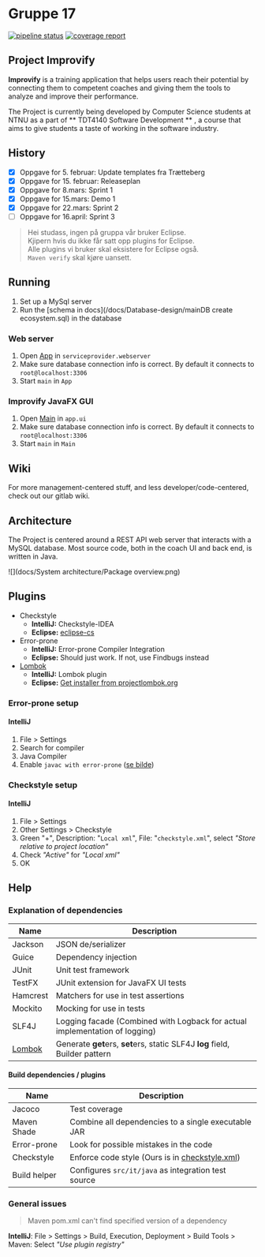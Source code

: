 # Gruppe 17

[![pipeline status](https://gitlab.stud.iie.ntnu.no/tdt4140-2018/17/badges/master/pipeline.svg)](https://gitlab.stud.iie.ntnu.no/tdt4140-2018/17/commits/master)
[![coverage report](https://gitlab.stud.iie.ntnu.no/tdt4140-2018/17/badges/master/coverage.svg)](https://gitlab.stud.iie.ntnu.no/tdt4140-2018/17/commits/master)
## Project Improvify

**Improvify** is a training application that helps users reach their potential by connecting them to competent coaches and giving them the tools to analyze and improve their performance.

The Project is currently being developed by Computer Science students at NTNU as a part of ** TDT4140 Software Development ** , a course that aims to give students a taste of working in the software industry.



## History 
* [x] Oppgave for 5. februar: Update templates fra Trætteberg  
* [x] Oppgave for 15. februar: Releaseplan  
* [x] Oppgave for 8.mars: Sprint 1  
* [x] Oppgave for 15.mars: Demo 1  
* [x] Oppgave for 22.mars: Sprint 2  
* [ ] Oppgave for 16.april: Sprint 3  

> Hei studass, ingen på gruppa vår bruker Eclipse.  
> Kjipern hvis du ikke får satt opp plugins for Eclipse.  
> Alle plugins vi bruker skal eksistere for Eclipse også.  
> `Maven verify` skal kjøre uansett.


## Running

1. Set up a MySql server
2. Run the [schema in docs](/docs/Database-design/mainDB create ecosystem.sql) in the database

### Web server

1. Open [App](/tdt4140-gr1817/serviceprovider.webserver/src/main/java/tdt4140/gr1817/serviceprovider/webserver/App.java) in `serviceprovider.webserver`
2. Make sure database connection info is correct. By default it connects to `root@localhost:3306`
3. Start `main` in `App`

### Improvify JavaFX GUI

1. Open [Main](/tdt4140-gr1817/app.ui/src/main/java/tdt4140/gr1817/app/ui/Main.java) in `app.ui`
2. Make sure database connection info is correct. By default it connects to `root@localhost:3306`
3. Start `main` in `Main`

## Wiki

For more management-centered stuff, and less developer/code-centered,
check out our gitlab wiki.

## Architecture

The Project is centered around a REST API web server that interacts with a MySQL database. Most source code, both in the coach UI and back end, is written in Java.

![](docs/System architecture/Package overview.png)

## Plugins

* Checkstyle
    * **IntelliJ:** Checkstyle-IDEA
    * **Eclipse:** [eclipse-cs](https://checkstyle.github.io/eclipse-cs/#!/)
* Error-prone
    * **IntelliJ:** Error-prone Compiler Integration
    * **Eclipse:** Should just work. If not, use Findbugs instead
* [Lombok](/docs/Lombok.png)
    * **IntelliJ:** Lombok plugin
    * **Eclipse:** [Get installer from projectlombok.org](https://projectlombok.org/setup/eclipse)


### Error-prone setup

#### IntelliJ 

1. File > Settings
2. Search for compiler
3. Java Compiler
4. Enable `javac with error-prone` ([se bilde](/docs/error-prone.png))

### Checkstyle setup

#### IntelliJ

1. File > Settings
2. Other Settings > Checkstyle
3. Green "+", Description: "`Local xml`", File: "`checkstyle.xml`", select *"Store relative to project location"*
4. Check *"Active"* for *"Local xml"*
5. OK


## Help

### Explanation of dependencies

 Name | Description 
------|-------------
Jackson | JSON de/serializer
Guice | Dependency injection
JUnit | Unit test framework
TestFX | JUnit extension for JavaFX UI tests
Hamcrest | Matchers for use in test assertions
Mockito | Mocking for use in tests
SLF4J | Logging facade (Combined with Logback for actual implementation of logging)
[Lombok](/docs/Lombok.png) | Generate **get**ers, **set**ers, static SLF4J **log** field, Builder pattern


#### Build dependencies / plugins

Name | Description
-----|------------
Jacoco | Test coverage
Maven Shade | Combine all dependencies to a single executable JAR
Error-prone | Look for possible mistakes in the code
Checkstyle | Enforce code style (Ours is in [checkstyle.xml](/tdt4140-gr1817/checkstyle.xml))
Build helper | Configures `src/it/java` as integration test source


### General issues 
> Maven pom.xml can't find specified version of a dependency

**IntelliJ**: File > Settings > Build, Execution, Deployment > Build Tools > Maven: Select *"Use plugin registry"*
